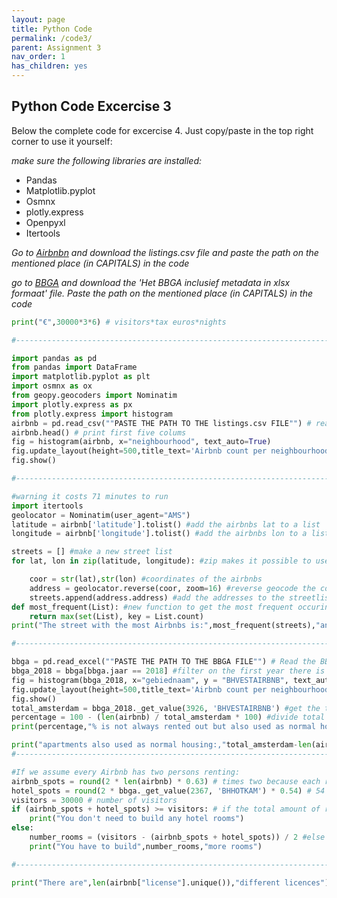```yaml
---
layout: page
title: Python Code
permalink: /code3/
parent: Assignment 3
nav_order: 1
has_children: yes
---
```


## Python Code Excercise 3

Below the complete code for excercise 4. Just copy/paste in the top right corner to use it yourself:

_make sure the following libraries are installed:_
- Pandas
- Matplotlib.pyplot
- Osmnx
- plotly.express
- Openpyxl
- Itertools

_Go to [Airbnbn](http://data.insideairbnb.com/the-netherlands/north-holland/amsterdam/2023-09-03/visualisations/listings.csv) and download the listings.csv file and paste the path on the mentioned place (in CAPITALS) in the code_

_go to [BBGA](https://onderzoek.amsterdam.nl/dataset/basisbestand-gebieden-amsterdam-bbga) and download the 'Het BBGA inclusief metadata in xlsx formaat' file. Paste the path on the mentioned place (in CAPITALS) in the code_

```python
print("€",30000*3*6) # visitors*tax euros*nights

#-------------------------------------------------------------------------------------------------

import pandas as pd 
from pandas import DataFrame 
import matplotlib.pyplot as plt 
import osmnx as ox 
from geopy.geocoders import Nominatim 
import plotly.express as px 
from plotly.express import histogram  
airbnb = pd.read_csv(""PASTE THE PATH TO THE listings.csv FILE"") # read Airbnb file
airbnb.head() # print first five colums
fig = histogram(airbnb, x="neighbourhood", text_auto=True) 
fig.update_layout(height=500,title_text='Airbnb count per neighbourhood') 
fig.show() 

#-------------------------------------------------------------------------------------------------

#warning it costs 71 minutes to run
import itertools 
geolocator = Nominatim(user_agent="AMS") 
latitude = airbnb['latitude'].tolist() #add the airbnbs lat to a list 
longitude = airbnb['longitude'].tolist() #add the airbnbs lon to a list 

streets = [] #make a new street list 
for lat, lon in zip(latitude, longitude): #zip makes it possible to use two lists at the same time 

    coor = str(lat),str(lon) #coordinates of the airbnbs 
    address = geolocator.reverse(coor, zoom=16) #reverse geocode the coordinates, zoom=16 makes sure you only get the streets 
    streets.append(address.address) #add the addresses to the streetlist 
def most_frequent(List): #new function to get the most frequent occuring street 
    return max(set(List), key = List.count) 
print("The street with the most Airbnbs is:",most_frequent(streets),"and it has",streets.count(most_frequent(streets)),"Airbnbs") 

#-------------------------------------------------------------------------------------------------

bbga = pd.read_excel(""PASTE THE PATH TO THE BBGA FILE"") # Read the BBGA file 
bbga_2018 = bbga[bbga.jaar == 2018] #filter on the first year there is a full dataframe
fig = histogram(bbga_2018, x="gebiednaam", y = "BHVESTAIRBNB", text_auto=True) #create a similar histogram but with BBGA
fig.update_layout(height=500,title_text='Airbnb count per neighbourhood BBGA') 
fig.show()
total_amsterdam = bbga_2018._get_value(3926, 'BHVESTAIRBNB') #get the total amount 
percentage = 100 - (len(airbnb) / total_amsterdam * 100) #divide total availability of the listings list by the total availiability of BBGA*100%
print(percentage,"% is not always rented out but also used as normal housing") # This is the amount not on the airbnb site but registered as airbnb, this means people also live there 

print("apartments also used as normal housing:,"total_amsterdam-len(airbnb))
#-------------------------------------------------------------------------------------------------

#If we assume every Airbnb has two persons renting:
airbnb_spots = round(2 * len(airbnb) * 0.63) # times two because each room houses 2 people and 63 percent of the airbnbs are available 
hotel_spots = round(2 * bbga._get_value(2367, 'BHHOTKAM') * 0.54) # 54 percent of the hotel rooms are available 
visitors = 30000 # number of visitors 
if (airbnb_spots + hotel_spots) >= visitors: # if the total amount of rooms is more than the visitors, then you don't need to build anymore rooms 
    print("You don't need to build any hotel rooms") 
else: 
    number_rooms = (visitors - (airbnb_spots + hotel_spots)) / 2 #else calculate how many rooms you need to build, divided by two because each room houses 2 people 
    print("You have to build",number_rooms,"more rooms") 

#-------------------------------------------------------------------------------------------------

print("There are",len(airbnb["license"].unique()),"different licences") 
```
